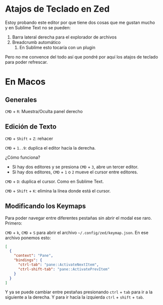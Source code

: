 # Atajos de Teclado en Zed

Estoy probando este editor por que tiene dos cosas que me gustan mucho y en Sublime Text no se pueden:

1. Barra lateral derecha para el explorador de archivos
2. Breadcrumb automático
	1. En Sublime esto tocaría con un plugin

Pero no me convence del todo así que pondré por aquí los atajos de teclado para poder refrescar.

# En Macos

## Generales

`CMD` + `R`: Muestra/Oculta panel derecho

## Edición de Texto

`CMD` + `Shift` + `Z`: rehacer

`CMD` + `1..9`: duplica el editor hacía la derecha.

¿Cómo funciona?

- Si hay dos editores y se presiona `CMD` + `3`, abre un tercer editor.
- Si hay dos editores, `CMD` + `1` o `2` mueve el cursor entre editores.

`CMD` + `D`: duplica el cursor. Como en Sublime Text.

`CMD` + `Shift` + `K`: elimina la línea donde está el cursor.

## Modificando los Keymaps

Para poder navegar entre diferentes pestañas sin abrir el modal ese raro. Primero:

`CMD` + `k`, `CMD` + `S` para abrir el archivo `~/.config/zed/keymap.json`. En ese archivo ponemos esto:

```json
[
  {
    "context": "Pane",
    "bindings": {
      "ctrl-tab": "pane::ActivateNextItem",
      "ctrl-shift-tab": "pane::ActivatePrevItem"
    }
  }
]
```

Y ya se puede cambiar entre pestañas presionando `ctrl` + `tab` para ir a la siguiente a la derecha. Y para ir hacía la izquierda `ctrl` + `shift` + `tab`.